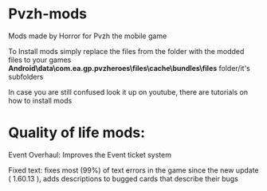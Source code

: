# Pvzh-mods
Mods made by Horror for Pvzh the mobile game

To Install mods simply replace the files from the folder with the modded files to your games <b>Android\data\com.ea.gp.pvzheroes\files\cache\bundles\files</b> folder/it's subfolders

In case you are still confused look it up on youtube, there are tutorials on how to install mods

# Quality of life mods:

Event Overhaul: Improves the Event ticket system

Fixed text: fixes most (99%) of text errors in the game since the new update ( 1.60.13 ), adds descriptions to bugged cards that describe their bugs
